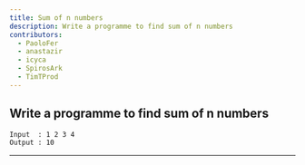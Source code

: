 ```yaml
---
title: Sum of n numbers
description: Write a programme to find sum of n numbers
contributors:
  - PaoloFer
  - anastazir
  - icyca
  - SpirosArk
  - TimTProd
---
```


## Write a programme to find sum of n numbers

```txt
Input  : 1 2 3 4
Output : 10
```

---
